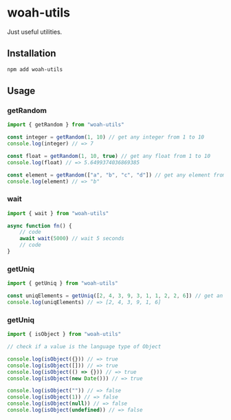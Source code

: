 # woah-utils

Just useful utilities.

## Installation

```sh
npm add woah-utils
```

## Usage

### getRandom

```typescript
import { getRandom } from "woah-utils"

const integer = getRandom(1, 10) // get any integer from 1 to 10
console.log(integer) // => 7

const float = getRandom(1, 10, true) // get any float from 1 to 10
console.log(float) // => 5.6499374036869385

const element = getRandom(["a", "b", "c", "d"]) // get any element from an array
console.log(element) // => "b"
```

### wait

```typescript
import { wait } from "woah-utils"

async function fn() {
    // code
    await wait(5000) // wait 5 seconds
    // code
}
```

### getUniq

```typescript
import { getUniq } from "woah-utils"

const uniqElements = getUniq([2, 4, 3, 9, 3, 1, 1, 2, 2, 6]) // get an array of unique elements
console.log(uniqElements) // => [2, 4, 3, 9, 1, 6]
```

### getUniq

```typescript
import { isObject } from "woah-utils"

// check if a value is the language type of Object

console.log(isObject({})) // => true
console.log(isObject([])) // => true
console.log(isObject(() => {})) // => true
console.log(isObject(new Date())) // => true

console.log(isObject("")) // => false
console.log(isObject(1)) // => false
console.log(isObject(null)) // => false
console.log(isObject(undefined)) // => false
```
